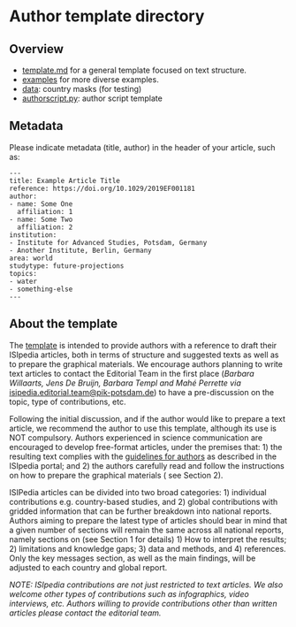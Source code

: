 # Author template directory

## Overview

- [template.md](template.md) for a general template focused on text structure.
- [examples](examples) for more diverse examples.
- [data](data): country masks (for testing)
- [authorscript.py](authorscript.py): author script template

## Metadata

Please indicate metadata (title, author) in the header of your article, such as:
```
---
title: Example Article Title
reference: https://doi.org/10.1029/2019EF001181
author:
- name: Some One
  affiliation: 1
- name: Some Two
  affiliation: 2
institution:
- Institute for Advanced Studies, Potsdam, Germany
- Another Institute, Berlin, Germany
area: world
studytype: future-projections
topics:
- water
- something-else
---
```

## About the template

The [template](template.md) is intended to provide authors with a reference to draft
their ISIpedia articles, both in terms of structure and suggested texts
as well as to prepare the graphical materials. We encourage authors
planning to write text articles to contact the Editorial Team in the
first place (*Barbara Willaarts, Jens De Bruijn, Barbara Templ and Mahé
Perrette via* <isipedia.editorial.team@pik-potsdam.de>) to have a
pre-discussion on the topic, type of contributions, etc.

Following the initial discussion, and if the author would like to
prepare a text article, we recommend the author to use this template,
although its use is NOT compulsory. Authors experienced in science
communication are encouraged to develop free-format articles, under the
premises that: 1) the resulting text complies with the [guidelines for
authors](https://demo.isipedia.org/for-scientists/) as described in the
ISIpedia portal; and 2) the authors carefully read and follow the
instructions on how to prepare the graphical materials ( see Section 2).

ISIPedia articles can be divided into two broad categories: 1)
individual contributions e.g. country-based studies, and 2) global
contributions with gridded information that can be further breakdown
into national reports. Authors aiming to prepare the latest type of
articles should bear in mind that a given number of sections will remain
the same across all national reports, namely sections on (see Section 1
for details) 1) How to interpret the results; 2) limitations and
knowledge gaps; 3) data and methods, and 4) references. Only the key
messages section, as well as the main findings, will be adjusted to each
country and global report.

*NOTE: ISIpedia contributions are not just restricted to text articles.
We also welcome other types of contributions such as infographics, video
interviews, etc. Authors willing to provide contributions other than
written articles please contact the editorial team.*
